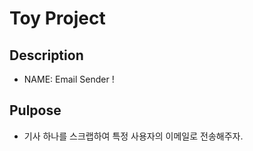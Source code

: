 # Toy Project

## Description

- NAME: Email Sender !

## Pulpose

- 기사 하나를 스크랩하여 특정 사용자의 이메일로 전송해주자.
